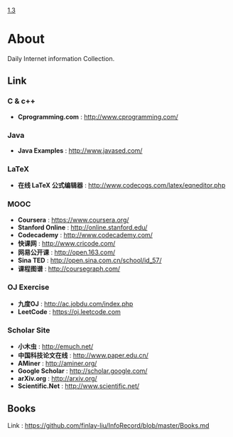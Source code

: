 
[1.3](#jump)

# About #

Daily Internet information Collection.

## Link ##

### C & c++	###
- **Cprogramming.com** : http://www.cprogramming.com/

### Java ###
- **Java Examples** : http://www.javased.com/

### LaTeX ###
- **在线 LaTeX 公式编辑器** : http://www.codecogs.com/latex/eqneditor.php

### MOOC ###
- **Coursera** : https://www.coursera.org/   
- **Stanford Online** :  http://online.stanford.edu/
- **Codecademy** : http://www.codecademy.com/
- **快课网** : http://www.cricode.com/
- **网易公开课** : http://open.163.com/
- **Sina TED** : http://open.sina.com.cn/school/id_57/
- **课程图谱** : http://coursegraph.com/

### OJ Exercise ###
- **九度OJ** : http://ac.jobdu.com/index.php
- **LeetCode** : https://oj.leetcode.com

### Scholar Site ### 
- **小木虫** : http://emuch.net/
- **中国科技论文在线** : http://www.paper.edu.cn/
- **AMiner** : http://aminer.org/
- **Google Scholar** : http://scholar.google.com/
- **arXiv.org** : http://arxiv.org/
- **Scientific.Net** : http://www.scientific.net/

## Books ##
Link : https://github.com/finlay-liu/InfoRecord/blob/master/Books.md
